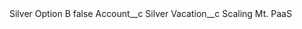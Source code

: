 <?xml version="1.0" encoding="UTF-8"?>
<CustomMetadata xmlns="http://soap.sforce.com/2006/04/metadata" xmlns:xsi="http://www.w3.org/2001/XMLSchema-instance" xmlns:xsd="http://www.w3.org/2001/XMLSchema">
    <label>Silver Option B</label>
    <protected>false</protected>
    <values>
        <field>Account__c</field>
        <value xsi:type="xsd:string">Silver</value>
    </values>
    <values>
        <field>Vacation__c</field>
        <value xsi:type="xsd:string">Scaling Mt. PaaS</value>
    </values>
</CustomMetadata>
